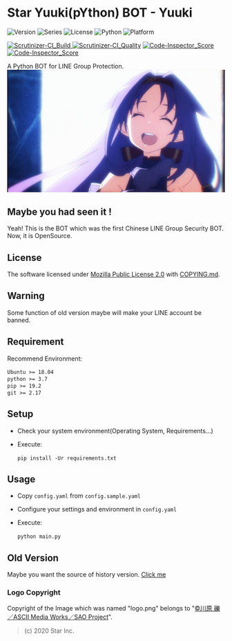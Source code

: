# Star Yuuki(pYthon) BOT - Yuuki

![Version](https://img.shields.io/badge/v6.5.3-OpenSource-FF0033.svg) ![Series](https://img.shields.io/badge/syb-Series-7700FF.svg) ![License](https://img.shields.io/badge/license-MPL--2.0-FF6600.svg) ![Python](https://img.shields.io/badge/python-3.x-0066FF.svg) ![Platform](https://img.shields.io/badge/base_on-LINE-00DD00.svg)

[![Scrutinizer-CI_Build](https://scrutinizer-ci.com/g/star-inc/star_yuuki_bot/badges/build.png?b=master) ![Scrutinizer-CI_Quality](https://scrutinizer-ci.com/g/star-inc/star_yuuki_bot/badges/quality-score.png?b=master)](https://scrutinizer-ci.com/g/star-inc/star_yuuki_bot/) [![Code-Inspector_Score](https://www.code-inspector.com/project/3632/score/svg) ![Code-Inspector_Score](https://www.code-inspector.com/project/3632/status/svg)](https://frontend.code-inspector.com/public/project/3632/star_yuuki_bot/dashboard)

A Python BOT for LINE Group Protection.
![ICON](logo.png)

## Maybe you had seen it !

Yeah! This is the BOT which was the first Chinese LINE Group Security BOT.
Now, it is OpenSource.

## License

The software licensed under [Mozilla Public License 2.0](LICENSE.md) with [COPYING.md](COPYING.md).

## Warning

Some function of old version maybe will make your LINE account be banned.

## Requirement

Recommend Environment:

    Ubuntu >= 18.04
    python >= 3.7
    pip >= 19.2
    git >= 2.17

## Setup

+ Check your system environment(Operating System, Requirements...)

+ Execute:

    `pip install -Ur requirements.txt`

## Usage

+ Copy `config.yaml` from `config.sample.yaml`

+ Configure your settings and environment in `config.yaml`

+ Execute:

    `python main.py`

## Old Version

Maybe you want the source of history version. [Click me](https://github.com/star-inc/star_yuuki_bot/releases/tag/old-versions)

### Logo Copyright

Copyright of the Image which was named "logo.png" belongs to "[©川原 礫／ASCII Media Works／SAO Project](https://www.aniplex.co.jp)".

> (c) 2020 Star Inc.
